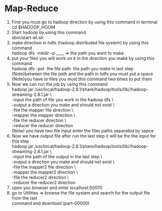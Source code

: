 # Map-Reduce
1. First you must go to hadoop direction by using this command in terminal <br/>
cd $HADOOP_HOOM <br/>
2. Start hadoop by using this command <br/>
sbin/start-all.sh <br/>
3. make direction in hdfs (hadoop distributed file system) by using this command <br/>
hadoop dfs -mkdir -p ____ => the path you want to make <br/>
4. put your files you will work on it in the direction you make by using this command <br/>
hadoop dfs -put ​ the file path​ ​ the path you make in last step <br/>
(Note)between the file path and the path in hdfs you must put a space <br/>
(Note)you have to files you must this command two times to put them <br/>
5. Now we can run the job by using this command <br/>
hadoop jar /usr/local/hadoop-2.8.1/share/hadoop/tools/lib//hadoop-streaming-2.8.1.jar \ <br/>
-input the path of file you work in the hadoop dfs \ <br/>
-output a direction you make and should not exist \ <br/>
-file the mapper file direction \ <br/>
-mapper the mapper direction \ <br/>
-file the reducer direction \ <br/>
-reducer the reducer direction <br/>
(Note) you have two file input enter the files paths separated by sapce <br/>
6. Now we have output file after run the last step it will be the the input for this step <br/>
hadoop jar /usr/local/hadoop-2.8.1/share/hadoop/tools/lib//hadoop-streaming-2.8.1.jar \ <br/>
-input the path of the output in the last step \ <br/>
-output a direction you make and should not exist \ <br/>
-file the mapper2 file direction \ <br/>
-mapper the mapper2 direction \ <br/>
-file the reducer2 direction \ <br/>
-reducer the reducer2 direction <br/>
7. open you browser and enter localhost:50070 <br/>
8. go to Utilities => browse the file system and search for the output file from the last <br/>
command and download (part-00000) <br/>
